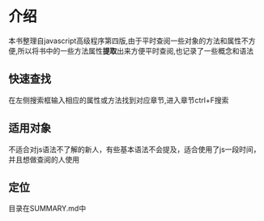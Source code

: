 # 介绍
本书整理自javascript高级程序第四版,由于平时查阅一些对象的方法和属性不方便,所以将书中的一些方法属性**提取**出来方便平时查阅,也记录了一些概念和语法
## 快速查找
在左侧搜索框输入相应的属性或方法找到对应章节,进入章节ctrl+F搜索
## 适用对象
不适合对js语法不了解的新人，有些基本语法不会提及，适合使用了js一段时间，并且想做查阅的人使用
## 定位
目录在SUMMARY.md中